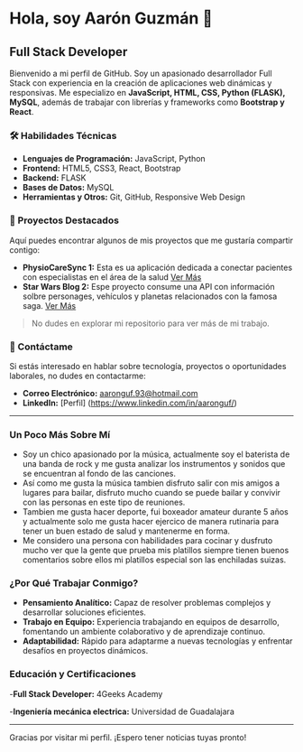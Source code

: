 # Hola, soy Aarón Guzmán 👋

## Full Stack Developer

Bienvenido a mi perfil de GitHub.
Soy un apasionado desarrollador Full Stack con experiencia en la creación de aplicaciones web dinámicas y responsivas. Me especializo en **JavaScript, HTML, CSS, Python (FLASK), MySQL**, además de trabajar con librerías y frameworks como **Bootstrap y React**.

### 🛠 Habilidades Técnicas

- **Lenguajes de Programación:** JavaScript, Python
- **Frontend:** HTML5, CSS3, React, Bootstrap
- **Backend:** FLASK
- **Bases de Datos:** MySQL
- **Herramientas y Otros:** Git, GitHub, Responsive Web Design

### 🚀 Proyectos Destacados

Aquí puedes encontrar algunos de mis proyectos que me gustaría compartir contigo:

- **PhysioCareSync 1:** Esta es ua aplicación dedicada a conectar pacientes con especialistas en el área de la salud [Ver Más](https://github.com/aaronguf/PhysioCareSync)
- **Star Wars Blog 2:** Espe proyecto consume una API con información solbre personages, vehículos y planetas relacionados con la famosa saga. [Ver Más](https://github.com/aaronguf/Aaron-Guzman-Star-Wars-Blog)

> No dudes en explorar mi repositorio para ver más de mi trabajo.

### 💬 Contáctame

Si estás interesado en hablar sobre tecnología, proyectos o oportunidades laborales, no dudes en contactarme:

- **Correo Electrónico:** aaronguf.93@hotmail.com
- **LinkedIn:** [Perfil] (https://www.linkedin.com/in/aaronguf/)

---

### Un Poco Más Sobre Mí

- Soy un chico apasionado por la música, actualmente soy el baterista de una banda de rock y me gusta analizar los instrumentos y sonidos que se encuentran al fondo de las canciones. 
- Así como me gusta la música tambien disfruto salir con mis amigos a lugares para bailar, disfruto mucho cuando se puede bailar y convivir con las personas en este tipo de reuniones.
- Tambien me gusta hacer deporte, fui boxeador amateur durante 5 años y actualmente solo me gusta hacer ejercico de manera rutinaria para tener un buen estado de salud y mantenerme en forma.
- Me considero una persona con habilidades para cocinar y dusfruto mucho ver que la gente que prueba mis platillos siempre tienen buenos comentarios sobre ellos mi platillos especial son las enchiladas suizas.

### ¿Por Qué Trabajar Conmigo?

- **Pensamiento Analítico:** Capaz de resolver problemas complejos y desarrollar soluciones eficientes.
- **Trabajo en Equipo:** Experiencia trabajando en equipos de desarrollo, fomentando un ambiente colaborativo y de aprendizaje continuo.
- **Adaptabilidad:** Rápido para adaptarme a nuevas tecnologías y enfrentar desafíos en proyectos dinámicos.

### Educación y Certificaciones

-**Full Stack Developer:** 4Geeks Academy

-**Ingeniería mecánica electrica:** Universidad de Guadalajara

---

Gracias por visitar mi perfil. ¡Espero tener noticias tuyas pronto!
